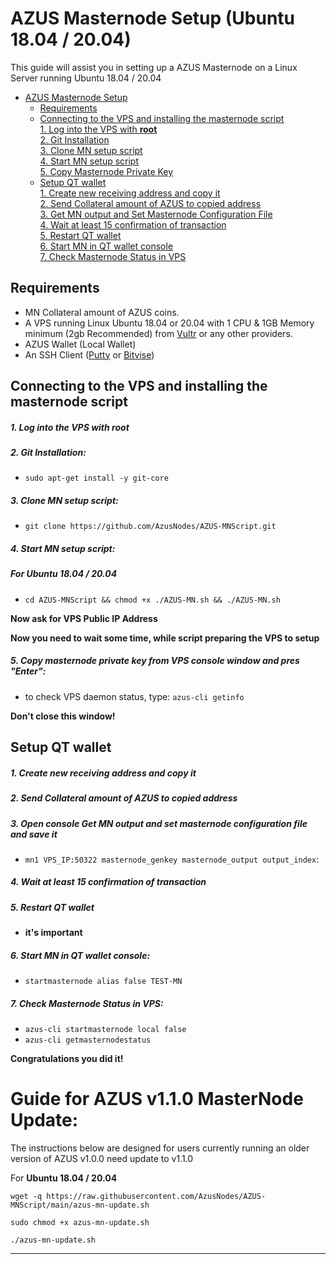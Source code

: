 # AZUS Masternode Setup (Ubuntu 18.04 / 20.04)
This guide will assist you in setting up a AZUS Masternode on a Linux Server running Ubuntu 18.04 / 20.04

- [AZUS Masternode Setup](#azus-masternode-setup)  
  	* [Requirements](#requirements) 
  * [Connecting to the VPS and installing the masternode script](#Connecting-to-the-VPS-and-installing-the-masternode-script)  
         [1. Log into the VPS with **root**](#1-log-into-the-vps-with-root)  
         [2. Git Installation](#2-git-installation)  
         [3. Clone MN setup script](#3-clone-mn-setup-script)  
         [4. Start MN setup script](#4-start-mn-setup-script)  
         [5. Copy Masternode Private Key](#5-copy-masternode-private-key-from-vps-console-window-and-pres-enter)
  * [Setup QT wallet](#setup-qt-wallet)  
         [1. Create new receiving address and copy it](#1-create-new-receiving-address-and-copy-it)  
	 [2. Send Collateral amount of AZUS to copied address](#2-send-collateral-amount-of-azus-to-copied-address)  
	 [3. Get MN output and Set Masternode Configuration File](#3-open-console-get-mn-output-and-set-masternode-configuration-file-and-save-it)  
	 [4. Wait at least 15 confirmation of transaction](#4-wait-at-least-15-confirmation-of-transaction)  
         [5. Restart QT wallet](#5-restart-qt-wallet)  
         [6. Start MN in QT wallet console](#6-start-mn-in-qt-wallet-console)  
	 [7. Check Masternode Status in VPS](#7-check-masternode-status-in-vps)  

## Requirements
- MN Collateral amount of AZUS coins.
- A VPS running Linux Ubuntu 18.04 or 20.04 with 1 CPU & 1GB Memory minimum (2gb Recommended) from [Vultr](https://www.vultr.com/?ref=8622028) or any other providers.
- AZUS Wallet (Local Wallet)
- An SSH Client (<a href="https://www.putty.org/" target="_blank">Putty</a> or <a href="https://dl.bitvise.com/BvSshClient-Inst.exe" target="_blank">Bitvise</a>)


## Connecting to the VPS and installing the masternode script

##### 1. Log into the VPS with **root**  

##### 2. Git Installation:  
- ```sudo apt-get install -y git-core```  

##### 3. Clone MN setup script: 
- ```git clone https://github.com/AzusNodes/AZUS-MNScript.git```  

##### 4. Start MN setup script: 

##### For Ubuntu 18.04 / 20.04
- ```cd AZUS-MNScript && chmod +x ./AZUS-MN.sh && ./AZUS-MN.sh```

   
**Now ask for VPS Public IP Address** 

**Now you need to wait some time, while script preparing the VPS to setup**  
##### 5. Copy masternode private key from VPS console window and pres "Enter":


- to check VPS daemon status, type: ```azus-cli getinfo```

**Don't close this window!** 	

## Setup QT wallet
##### 1. Create new receiving address and copy it

##### 2. Send Collateral amount of AZUS to copied address

##### 3. Open console Get MN output and set masternode configuration file and save it
- ```mn1 VPS_IP:50322 masternode_genkey masternode_output output_index```:

##### 4. Wait at least 15 confirmation of transaction

##### 5. Restart QT wallet  
- **it's important**

##### 6. Start MN in QT wallet console:
- ```startmasternode alias false TEST-MN```

##### 7. Check Masternode Status in VPS:
- ```azus-cli startmasternode local false``` 
- ```azus-cli getmasternodestatus```  

**Сongratulations you did it!**

# Guide for AZUS v1.1.0 MasterNode Update:
The instructions below are designed for users currently running an older version of AZUS v1.0.0 need update to v1.1.0

For **Ubuntu 18.04 / 20.04**
```
wget -q https://raw.githubusercontent.com/AzusNodes/AZUS-MNScript/main/azus-mn-update.sh

sudo chmod +x azus-mn-update.sh

./azus-mn-update.sh
```



***